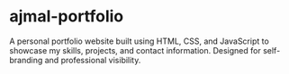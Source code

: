 # ajmal-portfolio
A personal portfolio website built using HTML, CSS, and JavaScript to showcase my skills, projects, and contact information. Designed for self-branding and professional visibility.
